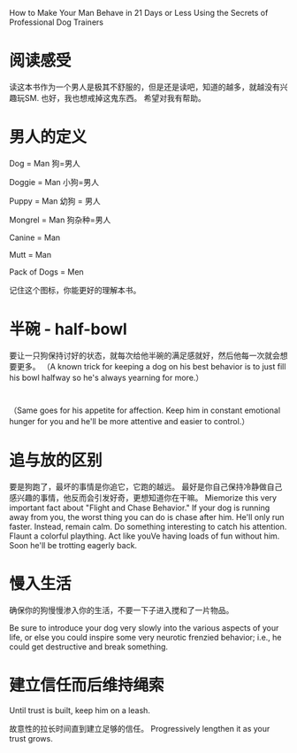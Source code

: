 
How to Make Your Man Behave in 21 Days or Less Using the Secrets of Professional Dog Trainers

# 阅读感受 
  读这本书作为一个男人是极其不舒服的，但是还是读吧，知道的越多，就越没有兴趣玩SM.   也好，我也想戒掉这鬼东西。
  希望对我有帮助。 

# 男人的定义
Dog = Man  狗=男人

Doggie = Man 小狗=男人

Puppy = Man 幼狗 = 男人

Mongrel = Man 狗杂种=男人

Canine = Man 

Mutt = Man

Pack of Dogs = Men

记住这个图标，你能更好的理解本书。

# 半碗 - half-bowl 
要让一只狗保持讨好的状态，就每次给他半碗的满足感就好，然后他每一次就会想要更多。
（A known trick for keeping a dog on his best behavior is to just fill his bowl halfway so he's always yearning for more.）

# 

（Same goes for his appetite for affection. Keep him in constant emotional hunger for you and he'll be more attentive and easier to control.）

# 追与放的区别

要是狗跑了，最坏的事情是你追它，它跑的越远。   最好是你自己保持冷静做自己感兴趣的事情，他反而会引发好奇，更想知道你在干嘛。
Miemorize this very important fact about "Flight and Chase Behavior."
If your dog is running away from you, the worst thing you can do is chase after him.
He'll only run faster. Instead, remain calm. Do something interesting to catch his attention. Flaunt a colorful plaything.
Act like youVe having loads of fun without him. Soon he'll be trotting eagerly back.

# 慢入生活

确保你的狗慢慢渗入你的生活，不要一下子进入搅和了一片物品。

Be sure to introduce your dog very slowly into the various aspects of your life, 
or else you could inspire some very neurotic frenzied behavior; i.e., he could get destructive and break something.

# 建立信任而后维持绳索

Until trust is built, keep him on a leash.

故意性的拉长时间直到建立足够的信任。
Progressively lengthen it
as your trust grows.
